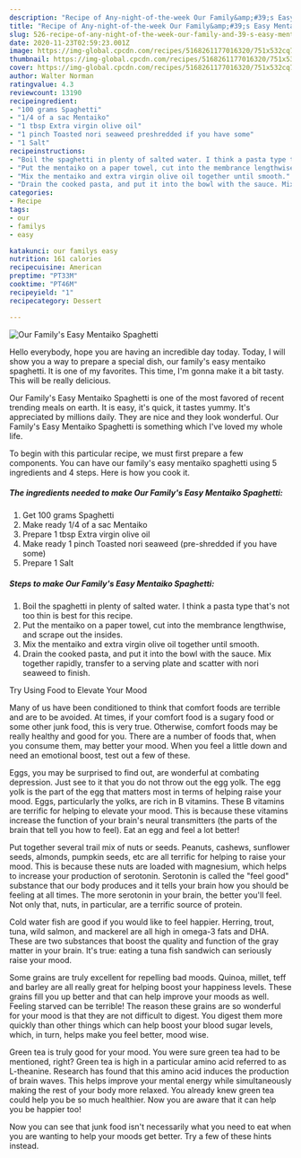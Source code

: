 ```yaml
---
description: "Recipe of Any-night-of-the-week Our Family&amp;#39;s Easy Mentaiko Spaghetti"
title: "Recipe of Any-night-of-the-week Our Family&amp;#39;s Easy Mentaiko Spaghetti"
slug: 526-recipe-of-any-night-of-the-week-our-family-and-39-s-easy-mentaiko-spaghetti
date: 2020-11-23T02:59:23.001Z
image: https://img-global.cpcdn.com/recipes/5168261177016320/751x532cq70/our-familys-easy-mentaiko-spaghetti-recipe-main-photo.jpg
thumbnail: https://img-global.cpcdn.com/recipes/5168261177016320/751x532cq70/our-familys-easy-mentaiko-spaghetti-recipe-main-photo.jpg
cover: https://img-global.cpcdn.com/recipes/5168261177016320/751x532cq70/our-familys-easy-mentaiko-spaghetti-recipe-main-photo.jpg
author: Walter Norman
ratingvalue: 4.3
reviewcount: 13190
recipeingredient:
- "100 grams Spaghetti"
- "1/4 of a sac Mentaiko"
- "1 tbsp Extra virgin olive oil"
- "1 pinch Toasted nori seaweed preshredded if you have some"
- "1 Salt"
recipeinstructions:
- "Boil the spaghetti in plenty of salted water. I think a pasta type that&#39;s not too thin is best for this recipe."
- "Put the mentaiko on a paper towel, cut into the membrance lengthwise, and scrape out the insides."
- "Mix the mentaiko and extra virgin olive oil together until smooth."
- "Drain the cooked pasta, and put it into the bowl with the sauce. Mix together rapidly, transfer to a serving plate and scatter with nori seaweed to finish."
categories:
- Recipe
tags:
- our
- familys
- easy

katakunci: our familys easy 
nutrition: 161 calories
recipecuisine: American
preptime: "PT33M"
cooktime: "PT46M"
recipeyield: "1"
recipecategory: Dessert

---
```



![Our Family&#39;s Easy Mentaiko Spaghetti](https://img-global.cpcdn.com/recipes/5168261177016320/751x532cq70/our-familys-easy-mentaiko-spaghetti-recipe-main-photo.jpg)

Hello everybody, hope you are having an incredible day today. Today, I will show you a way to prepare a special dish, our family&#39;s easy mentaiko spaghetti. It is one of my favorites. This time, I'm gonna make it a bit tasty. This will be really delicious.

Our Family&#39;s Easy Mentaiko Spaghetti is one of the most favored of recent trending meals on earth. It is easy, it's quick, it tastes yummy. It's appreciated by millions daily. They are nice and they look wonderful. Our Family&#39;s Easy Mentaiko Spaghetti is something which I've loved my whole life.




To begin with this particular recipe, we must first prepare a few components. You can have our family&#39;s easy mentaiko spaghetti using 5 ingredients and 4 steps. Here is how you cook it.

<!--inarticleads1-->

##### The ingredients needed to make Our Family&#39;s Easy Mentaiko Spaghetti:

1. Get 100 grams Spaghetti
1. Make ready 1/4 of a sac Mentaiko
1. Prepare 1 tbsp Extra virgin olive oil
1. Make ready 1 pinch Toasted nori seaweed (pre-shredded if you have some)
1. Prepare 1 Salt




<!--inarticleads2-->

##### Steps to make Our Family&#39;s Easy Mentaiko Spaghetti:

1. Boil the spaghetti in plenty of salted water. I think a pasta type that&#39;s not too thin is best for this recipe.
1. Put the mentaiko on a paper towel, cut into the membrance lengthwise, and scrape out the insides.
1. Mix the mentaiko and extra virgin olive oil together until smooth.
1. Drain the cooked pasta, and put it into the bowl with the sauce. Mix together rapidly, transfer to a serving plate and scatter with nori seaweed to finish.




Try Using Food to Elevate Your Mood


Many of us have been conditioned to think that comfort foods are terrible and are to be avoided. At times, if your comfort food is a sugary food or some other junk food, this is very true. Otherwise, comfort foods may be really healthy and good for you. There are a number of foods that, when you consume them, may better your mood. When you feel a little down and need an emotional boost, test out a few of these.

Eggs, you may be surprised to find out, are wonderful at combating depression. Just see to it that you do not throw out the egg yolk. The egg yolk is the part of the egg that matters most in terms of helping raise your mood. Eggs, particularly the yolks, are rich in B vitamins. These B vitamins are terrific for helping to elevate your mood. This is because these vitamins increase the function of your brain's neural transmitters (the parts of the brain that tell you how to feel). Eat an egg and feel a lot better!

Put together several trail mix of nuts or seeds. Peanuts, cashews, sunflower seeds, almonds, pumpkin seeds, etc are all terrific for helping to raise your mood. This is because these nuts are loaded with magnesium, which helps to increase your production of serotonin. Serotonin is called the "feel good" substance that our body produces and it tells your brain how you should be feeling at all times. The more serotonin in your brain, the better you'll feel. Not only that, nuts, in particular, are a terrific source of protein.

Cold water fish are good if you would like to feel happier. Herring, trout, tuna, wild salmon, and mackerel are all high in omega-3 fats and DHA. These are two substances that boost the quality and function of the gray matter in your brain. It's true: eating a tuna fish sandwich can seriously raise your mood. 

Some grains are truly excellent for repelling bad moods. Quinoa, millet, teff and barley are all really great for helping boost your happiness levels. These grains fill you up better and that can help improve your moods as well. Feeling starved can be terrible! The reason these grains are so wonderful for your mood is that they are not difficult to digest. You digest them more quickly than other things which can help boost your blood sugar levels, which, in turn, helps make you feel better, mood wise.

Green tea is truly good for your mood. You were sure green tea had to be mentioned, right? Green tea is high in a particular amino acid referred to as L-theanine. Research has found that this amino acid induces the production of brain waves. This helps improve your mental energy while simultaneously making the rest of your body more relaxed. You already knew green tea could help you be so much healthier. Now you are aware that it can help you be happier too!

Now you can see that junk food isn't necessarily what you need to eat when you are wanting to help your moods get better. Try  a few  of  these  hints  instead.

